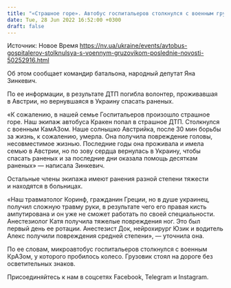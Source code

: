 ```yaml
---
title: "«Страшное горе». Автобус госпитальеров столкнулся с военным грузовиком, есть погибшая"
date: Tue, 28 Jun 2022 16:52:00 +0300
draft: false
---
```

Источник: Новое Время https://nv.ua/ukraine/events/avtobus-gospitalerov-stolknulsya-s-voennym-gruzovikom-poslednie-novosti-50252916.html


 Об этом сообщает командир батальона, народный депутат Яна Зинкевич.

По ее информации, в результате ДТП погибла волонтер, проживавшая в Австрии, но вернувшаяся в Украину спасать раненых.

«К сожалению, в нашей семье Госпитальеров произошло страшное горе. Наш экипаж автобуса Кракен попал в страшное ДТП. Столкнулся с военным КамАЗом. Наше солнышко Австрийка, после 30 мин борьбы за жизнь, к сожалению, умерла. Она получила повреждение головы, несовместимое жизнью. Последние годы она проживала и имела семью в Австрии, но по зову сердца вернулась в Украину, чтобы спасать раненых и за последние дни оказала помощь десяткам раненых» — написала Зинкевич.

Остальные члены экипажа имеют ранения разной степени тяжести и находятся в больницах.

«Наш травматолог Коринф, гражданин Греции, но в душе украинец, получил сложную травму руки, в результате чего его правая кисть ампутирована и он уже не сможет работать по своей специальности. Анестезиолог Катя получила тяжелые повреждения ног. Это был первый день ее ротации. Анестезист Док, нейрохирург Юзик и водитель Алекс получили повреждения средней степени», — уточнила она.

По ее словам, микроавтобус госпитальеров столкнулся с военным КрАЗом, у которого пробилось колесо. Грузовик стоял на дороге без осветительных знаков.

Присоединяйтесь к нам в соцсетях Facebook, Telegram и Instagram.

